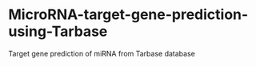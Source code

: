 # MicroRNA-target-gene-prediction-using-Tarbase
Target gene prediction of miRNA from Tarbase database
